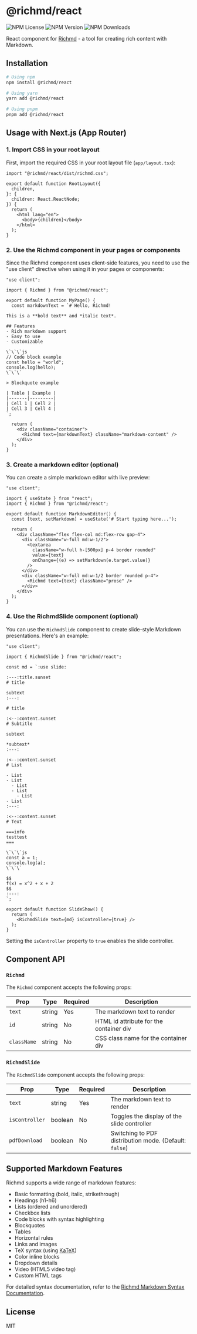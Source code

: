 # @richmd/react

![NPM License](https://img.shields.io/npm/l/%40richmd%2Freact)
![NPM Version](https://img.shields.io/npm/v/%40richmd%2Freact)
![NPM Downloads](https://img.shields.io/npm/dw/%40richmd%2Freact)

React component for [Richmd](https://github.com/richmd/core) - a tool for creating rich content with Markdown.

## Installation

```bash
# Using npm
npm install @richmd/react

# Using yarn
yarn add @richmd/react

# Using pnpm
pnpm add @richmd/react
```

## Usage with Next.js (App Router)

### 1. Import CSS in your root layout

First, import the required CSS in your root layout file (`app/layout.tsx`):

```tsx
import "@richmd/react/dist/richmd.css";

export default function RootLayout({
  children,
}: {
  children: React.ReactNode;
}) {
  return (
    <html lang="en">
      <body>{children}</body>
    </html>
  );
}
```

### 2. Use the Richmd component in your pages or components

Since the Richmd component uses client-side features, you need to use the "use client" directive when using it in your pages or components:

```tsx
"use client";

import { Richmd } from "@richmd/react";

export default function MyPage() {
  const markdownText = `# Hello, Richmd!

This is a **bold text** and *italic text*.

## Features
- Rich markdown support
- Easy to use
- Customizable

\`\`\`js
// Code block example
const hello = "world";
console.log(hello);
\`\`\`

> Blockquote example

| Table | Example |
|-------|---------|
| Cell 1 | Cell 2 |
| Cell 3 | Cell 4 |
`;

  return (
    <div className="container">
      <Richmd text={markdownText} className="markdown-content" />
    </div>
  );
}
```

### 3. Create a markdown editor (optional)

You can create a simple markdown editor with live preview:

```tsx
"use client";

import { useState } from "react";
import { Richmd } from "@richmd/react";

export default function MarkdownEditor() {
  const [text, setMarkdown] = useState('# Start typing here...');

  return (
    <div className="flex flex-col md:flex-row gap-4">
      <div className="w-full md:w-1/2">
        <textarea 
          className="w-full h-[500px] p-4 border rounded"
          value={text}
          onChange={(e) => setMarkdown(e.target.value)}
        />
      </div>
      <div className="w-full md:w-1/2 border rounded p-4">
        <Richmd text={text} className="prose" />
      </div>
    </div>
  );
}
```

### 4. Use the RichmdSlide component (optional)

You can use the `RichmdSlide` component to create slide-style Markdown presentations. Here's an example:

```tsx
"use client";

import { RichmdSlide } from "@richmd/react";

const md = `:use slide:

:---:title.sunset
# title

subtext
:---:

# title

:<--:content.sunset
# Subtitle

subtext

*subtext*
:---:

:<--:content.sunset
# List

- List
- List
  - List
  - List
    - List
- List
:---:

:<--:content.sunset
# Text

===info
testtest
===

\`\`\`js
const a = 1;
console.log(a);
\`\`\`

$$
f(x) = x^2 + x + 2
$$
:---:
`;

export default function SlideShow() {
  return (
    <RichmdSlide text={md} isController={true} />
  );
}
```

Setting the `isController` property to `true` enables the slide controller.

## Component API

### `Richmd`

The `Richmd` component accepts the following props:

| Prop | Type | Required | Description |
|------|------|----------|-------------|
| `text` | string | Yes | The markdown text to render |
| `id` | string | No | HTML id attribute for the container div |
| `className` | string | No | CSS class name for the container div |


### `RichmdSlide`

The `RichmdSlide` component accepts the following props:

| Prop | Type | Required | Description |
|------|------|----------|-------------|
| `text` | string | Yes | The markdown text to render |
| `isController` | boolean | No | Toggles the display of the slide controller |
| `pdfDownload` | boolean | No | Switching to PDF distribution mode. (Default: `false`) |

## Supported Markdown Features

Richmd supports a wide range of markdown features:

- Basic formatting (bold, italic, strikethrough)
- Headings (h1-h6)
- Lists (ordered and unordered)
- Checkbox lists
- Code blocks with syntax highlighting
- Blockquotes
- Tables
- Horizontal rules
- Links and images
- TeX syntax (using [KaTeX](https://katex.org/))
- Color inline blocks
- Dropdown details
- Video (HTML5 video tag)
- Custom HTML tags

For detailed syntax documentation, refer to the [Richmd Markdown Syntax Documentation](./docs/md-syntax.md).


## License

MIT
